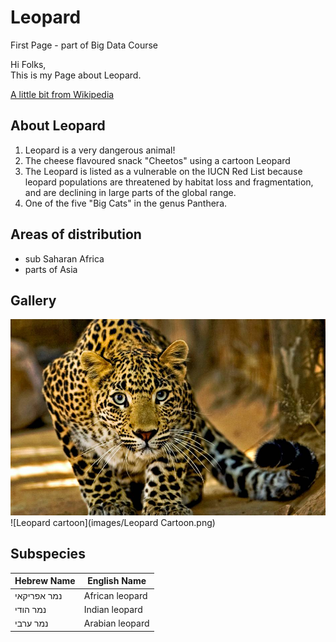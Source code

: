 # Leopard
First Page - part of Big Data Course

Hi Folks,  
This is my Page about Leopard.

[A little bit from Wikipedia](https://en.wikipedia.org/wiki/Leopard)

## About Leopard
1. Leopard is a very dangerous animal!
2. The cheese flavoured snack "Cheetos" using a cartoon Leopard
3. The Leopard is listed as a vulnerable on the IUCN Red List because leopard populations are threatened by habitat loss and fragmentation, and are declining in large parts of the global range.
4. One of the five "Big Cats" in the genus Panthera.
## Areas of distribution
- sub Saharan Africa
- parts of Asia

## Gallery
![Leopard in the wild](images/leopard.jpg)  
![Leopard cartoon](images/Leopard Cartoon.png)

## Subspecies  
Hebrew Name | English Name
------------|--------------
נמר אפריקאי | African leopard
נמר הודי | Indian leopard
נמר ערבי | Arabian leopard
